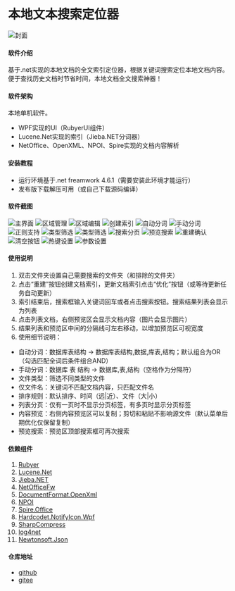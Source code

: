 # 本地文本搜索定位器
![封面](images/Cover.png)

#### 软件介绍
基于.net实现的本地文档的全文索引定位器，根据关键词搜索定位本地文档内容。便于查找历史文档时节省时间，本地文档全文搜索神器！

#### 软件架构
本地单机软件。
* WPF实现的UI（RubyerUI组件）
* Lucene.Net实现的索引（Jieba.NET分词器）
* NetOffice、OpenXML、NPOI、Spire实现的文档内容解析

#### 安装教程
* 运行环境基于.net freamwork 4.6.1（需要安装此环境才能运行）
* 发布版下载解压可用（或自己下载源码编译）

#### 软件截图
![主界面](images/MainWindow.png)
![区域管理](images/SearchAreaManagement1.png)
![区域编辑](images/SearchAreaManagement2.png)
![创建索引](images/BuildIndex.png)
![自动分词](images/Keywords1.png)
![手动分词](images/Keywords2.png)
![正则支持](images/Keywords3.png)
![类型筛选](images/FileFilter1.png)
![类型筛选](images/FileFilter2.png)
![搜索分页](images/Page.png)
![预览搜索](images/PreviewSearch.png)
![重建确认](images/RebuildIndexConfirm.png)
![清空按钮](images/Clean.png)
![热键设置](images/HotKey.png)
![参数设置](images/Setting.png)

#### 使用说明
1. 双击文件夹设置自己需要搜索的文件夹（和排除的文件夹）
2. 点击“重建”按钮创建文档索引，更新文档索引点击“优化”按钮（或等待更新任务自动更新）
3. 索引结束后，搜索框输入关键词回车或者点击搜索按钮。搜索结果列表会显示为列表
4. 点击列表文档，右侧预览区会显示文档内容（图片会显示图片）
5. 结果列表和预览区中间的分隔线可左右移动，以增加预览区可视宽度
6. 使用细节说明：
- 自动分词：数据库表结构 -> 数据库表结构,数据,库表,结构；默认组合为OR（勾选匹配全词后条件组合AND）
- 手动分词：数据库 表 结构 -> 数据库,表,结构（空格作为分隔符）
- 文件类型：筛选不同类型的文件
- 仅文件名：关键词不匹配文档内容，只匹配文件名
- 排序规则：默认排序、时间（远|近）、文件（大|小）
- 列表分页：仅有一页时不显示分页标签，有多页时显示分页标签
- 内容预览：右侧内容预览区可以复制；剪切和粘贴不影响源文件（默认菜单后期优化仅保留复制）
- 预览搜索：预览区顶部搜索框可再次搜索

#### 依赖组件
1. [Rubyer](https://gitee.com/wuyanxin1028/rubyer-wpf)
2. [Lucene.Net](http://lucenenet.apache.org)
3. [Jieba.NET](https://github.com/anderscui/jieba.NET)
4. [NetOfficeFw](https://netoffice.io/)
5. [DocumentFormat.OpenXml](https://github.com/OfficeDev/Open-XML-SDK)
6. [NPOI](https://github.com/nissl-lab/npoi)
7. [Spire.Office](https://www.e-iceblue.com/Introduce/spire-office-for-net.html)
8.  [Hardcodet.NotifyIcon.Wpf](https://www.nuget.org/packages/Hardcodet.NotifyIcon.Wpf/)
9.  [SharpCompress](https://www.nuget.org/packages/SharpCompress)
10. [log4net](https://logging.apache.org/log4net/)
11. [Newtonsoft.Json](https://www.newtonsoft.com/json)

#### 仓库地址
* [github](https://github.com/liulei901112/TextLocator)
* [gitee](https://gitee.com/liulei901112/TextLocator)